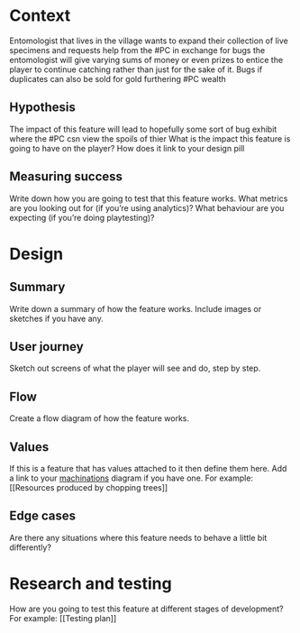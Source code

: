 # Context
Entomologist that lives in the village wants to expand their collection of live specimens and requests help from the #PC in exchange for bugs the entomologist will give varying sums of money or even prizes to entice the player to continue catching rather than just for the sake of it. Bugs if duplicates can also be sold for gold furthering #PC wealth
## Hypothesis
The impact of this feature will lead to hopefully some sort of bug exhibit where the #PC csn view the spoils of thier
What is the impact this feature is going to have on the player? How does it link to your design pill
## Measuring success
Write down how you are going to test that this feature works. What metrics are you looking out for (if you’re using analytics)? What behaviour are you expecting (if you’re doing playtesting)?
# Design
## Summary
Write down a summary of how the feature works. Include images or sketches if you have any.
## User journey
Sketch out screens of what the player will see and do, step by step.
## Flow
Create a flow diagram of how the feature works.
## Values
If this is a feature that has values attached to it then define them here.
Add a link to your [machinations](https://machinations.io/) diagram if you have one.
For example:
[[Resources produced by chopping trees]]
## Edge cases
Are there any situations where this feature needs to behave a little bit differently?
# Research and testing
How are you going to test this feature at different stages of development?
For example:
[[Testing plan]]